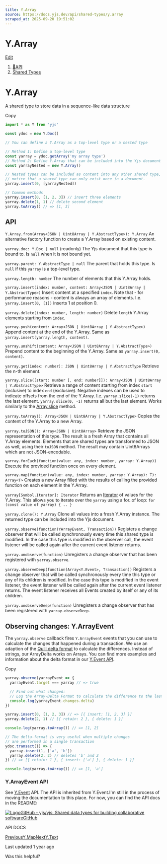 ```yaml
---
title: Y.Array
source: https://docs.yjs.dev/api/shared-types/y.array
scraped_at: 2025-09-20 19:51:02
---
```


# Y.Array

[Edit](https://github.com/yjs/docs/blob/main/api/shared-types/y.array.md)

1. [🔧API](/api)
2. [Shared Types](/api/shared-types)

# Y.Array

A shared type to store data in a sequence-like data structure

Copy

```javascript
import * as Y from 'yjs'

const ydoc = new Y.Doc()

// You can define a Y.Array as a top-level type or a nested type

// Method 1: Define a top-level type
const yarray = ydoc.getArray('my array type') 
// Method 2: Define Y.Array that can be included into the Yjs document
const yarrayNested = new Y.Array()

// Nested types can be included as content into any other shared type,
// notice that a shared type can only exist once in a document.
yarray.insert(0, [yarrayNested])

// Common methods
yarray.insert(0, [1, 2, 3]) // insert three elements
yarray.delete(1, 1) // delete second element 
yarray.toArray() // => [1, 3]
```

## API

`Y.Array.from(Array<JSON | Uint8Array | Y.AbstractType>): Y.Array`
An alternative factory function to create a Y.Array based on existing content.

`yarray.doc: Y.Doc | null` (readonly)
The Yjs document that this type is bound to. Is `null` when it is not bound yet.

`yarray.parent: Y.AbstractType | null`
The parent that holds this type. Is `null` if this `yarray` is a top-level type.

`yarray.length: number`
The number of elements that this Y.Array holds.

`yarray.insert(index: number, content: Array<JSON | Uint8Array | Y.AbstractType>)`
Insert content at a specified `index`. Note that - for performance reasons - content is always an array of elements. I.e. `yarray.insert(0, [1])` inserts 1 at position 0.

`yarray.delete(index: number, length: number)`
Delete `length` Y.Array elements starting from `index`.

`yarray.push(content: Array<JSON | Uint8Array | Y.AbstractType>)`
Append content at the end of the Y.Array. Same as `yarray.insert(yarray.length, content)`.

`yarray.unshift(content: Array<JSON | Uint8Array | Y.AbstractType>)`
Prepend content to the beginning of the Y.Array. Same as `yarray.insert(0, content)`.

`yarray.get(index: number): JSON | Uint8Array | Y.AbstractType`
Retrieve the n-th element.

`yarray.slice([start: number [, end: number]]): Array<JSON | Uint8Array | Y.AbstractType>`
Retrieve a range of content starting from index `start` (inclusive) to index `end` (exclusive). Negative indexes can be used to indicate offsets from the end of the Y.Array. I.e. `yarray.slice(-1)` returns the last element. `yarray.slice(0, -1)` returns all but the last element. Works similarly to the [Array.slice](https://developer.mozilla.org/en-US/docs/Web/JavaScript/Reference/Global_Objects/Array/slice) method.

`yarray.toArray(): Array<JSON | Uint8Array | Y.AbstractType>`
Copies the content of the Y.Array to a new Array.

`yarray.toJSON(): Array<JSON | Uint8Array>`
Retrieve the JSON representation of this type. The result is a fresh Array that contains all Y.Array elements. Elements that are shared types are transformed to JSON as well, using their `toJSON` method. The result may contain Uint8Arrays which are not JSON-encodable.

`yarray.forEach(function(value: any, index: number, yarray: Y.Array))`
Execute the provided function once on every element.

`yarray.map(function(value: any, index: number, yarray: Y.Array): T): Array<T>`
Creates a new Array filled with the results of calling the provided function on each element in the Y.Array.

`yarray[Symbol.Iterator]: Iterator`
Returns an [Iterator](https://developer.mozilla.org/en-US/docs/Web/JavaScript/Reference/Iteration_protocols) of values for the Y.Array. This allows you to iterate over the `yarray` using a for..of loop: `for (const value of yarray) { .. }`

`yarray.clone(): Y.Array`
Clone all values into a fresh Y.Array instance. The returned type can be included into the Yjs document.

`yarray.observe(function(YArrayEvent, Transaction))`
Registers a change observer that will be called synchronously every time this shared type is modified. In the case this type is modified in the observer call, the event listener will be called again after the current event listener returns.

`yarray.unobserve(function)`
Unregisters a change observer that has been registered with `yarray.observe`.

`yarray.observeDeep(function(Array<Y.Event>, Transaction))`
Registers a change observer that will be called synchronously every time this type or any of its children is modified. In the case this type is modified in the event listener, the event listener will be called again after the current event listener returns. The event listener receives all Events created by itself or any of its children.

`yarray.unobserveDeep(function)`
Unregisters a change observer that has been registered with `yarray.observeDeep`.

## Observing changes: Y.ArrayEvent

The `yarray.observe` callback fires `Y.ArrayEvent` events that you can use to calculate the changes that happened during a transaction. We use an adaption of the [Quill delta format](https://quilljs.com/docs/delta/) to calculate the differences. Instead of strings, our ArrayDelta works on Arrays. You can find more examples and information about the delta format in our [Y.Event API](/api/y.event#delta-format).

Copy

```javascript
yarray.observe(yarrayEvent => {
  yarrayEvent.target === yarray // => true

  // Find out what changed: 
  // Log the Array-Delta Format to calculate the difference to the last observe-event
  console.log(yarrayEvent.changes.delta)
})

yarray.insert(0, [1, 2, 3]) // => [{ insert: [1, 2, 3] }]
yarray.delete(2, 1) // [{ retain: 2 }, { delete: 1 }]

console.log(yarray.toArray()) // => [1, 2]

// The delta-format is very useful when multiple changes
// are performed in a single transaction
ydoc.transact(() => {
  yarray.insert(1, ['a', 'b'])
  yarray.delete(2, 2) // deletes 'b' and 2
}) // => [{ retain: 1 }, { insert: ['a'] }, { delete: 1 }]

console.log(yarray.toArray()) // => [1, 'a']
```

### Y.ArrayEvent API

See [Y.Event](/api/y.event) API. The API is inherited from Y.Event.I'm still in the process of moving the documentation to this place. For now, you can find the API docs in the README:

[![Logo](https://docs.yjs.dev/~gitbook/image?url=https%3A%2F%2Fgithub.com%2Ffluidicon.png&width=20&dpr=4&quality=100&sign=46771325&sv=2)GitHub - yjs/yjs: Shared data types for building collaborative softwareGitHub](https://github.com/yjs/yjs#API)

API DOCS

[PreviousY.Map](/api/shared-types/y.map)[NextY.Text](/api/shared-types/y.text)

Last updated 1 year ago

Was this helpful?